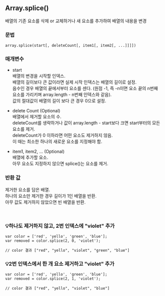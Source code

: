 ## Array.splice()

배열의 기존 요소를 삭제 or 교체하거나 새 요소를 추가하여 배열의 내용을 변경

### 문법
```
array.splice(start[, deleteCount[, item1[, item2[, ...]]]])
```

### 매개변수

+ start  
배열의 변경을 시작할 인덱스.  
배열의 길이보다 큰 값이라면 실제 시작 인덱스는 배열의 길이로 설정.  
음수인 경우 배열의 끝에서부터 요소를 센다. (원점 -1, 즉 -n이면 요소 끝의 n번째 요소를 가리키며 array.length - n번째 인덱스와 같음).   
값의 절대값이 배열의 길이 보다 큰 경우 0으로 설정.

+ delete Count (Optional)  
배열에서 제거할 요소의 수.  
deleteCount를 생략하거나 값이 array.length - start보다 크면 start부터의 모든 요소를 제거.  
deleteCount가 0 이하라면 어떤 요소도 제거하지 않음.  
이 때는 최소한 하나의 새로운 요소를 지정해야 함.  

+ item1, item2, ... (Optional)  
배열에 추가할 요소.  
아무 요소도 지정하지 않으면 splice()는 요소를 제거.

### 반환 값

제거한 요소를 담은 배열.  
하나의 요소만 제거한 경우 길이가 1인 배열을 반환.  
아무 값도 제거하지 않았으면 빈 배열을 반환.

<br> 

### 💡하나도 제거하지 않고, 2번 인덱스에 "violet" 추가
```
var color = ['red', 'yello', 'green', 'blue'];
var removed = color.splice(2, 0, 'violet');

// color 결과 ["red", "yello", "violet", "green", "blue"]
```

### 💡2번 인덱스에서 한 개 요소 제거하고 "violet" 추가
```
var color = ['red', 'yello', 'green', 'blue'];
var removed = color.splice(2, 1, 'violet');

// color 결과 ["red", "yello", "violet", "blue"]
```
